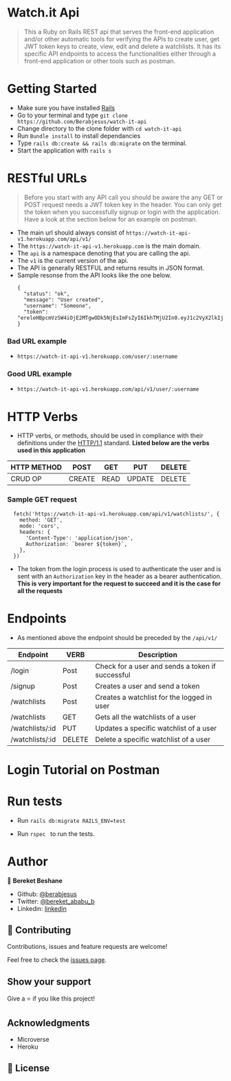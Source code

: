 # Watch.it Api

> This a Ruby on Rails REST api that serves the front-end application and/or other automatic tools for verifying the APIs to create user, get JWT token keys to create, view, edit and delete a watchlists. It has its specific API endpoints to access the functionalities either through a front-end application or other tools such as postman. 

# Getting Started
- Make sure you have installed [Rails](https://www.tutorialspoint.com/ruby-on-rails/rails-installation.htm)
- Go to your terminal and type `git clone https://github.com/Berabjesus/watch-it-api`
- Change directory to the clone folder with `cd watch-it-api`
- Run `Bundle install` to install dependancies
- Type `rails db:create && rails db:migrate` on the terminal. 
- Start the application with `rails s`

# RESTful URLs
> Before you start with any API call you should be aware the any GET or POST request needs a JWT token key in the header.
> You can only get the token when you successfully signup or login with the application. Have a look at the section below for an example on postman.

- The main url should always consist of `https://watch-it-api-v1.herokuapp.com/api/v1/` 
- The `https://watch-it-api-v1.herokuapp.com` is the main domain.
- The `api` is a namespace denoting that you are calling the api.
- The `v1` is the current version of the api.
- The API is generally RESTFUL and returns results in JSON format. 
- Sample resonse from the API looks like the one below.
  ``` 
  {
    "status": "ok",
    "message": "User created",
    "username": "Someone",
    "token": "ereleHBpcmVzSW4iOjE2MTgwODk5NjEsImFsZyI6IkhTMjU2In0.eyJ1c2VyX2lkIjoxfQ.RSRqJiESzGh_TG6Yrs5jAYq7hpWb8K1n_797nznPVpw"
  }
  ```
### Bad URL example
- `https://watch-it-api-v1.herokuapp.com/user/:username` 

### Good URL example
- `https://watch-it-api-v1.herokuapp.com/api/v1/user/:username` 

# HTTP Verbs
- HTTP verbs, or methods, should be used in compliance with their definitions under the [HTTP/1.1](http://www.w3.org/Protocols/rfc2616/rfc2616-sec9.html) standard. **Listed below are the verbs used in this application**
  
| HTTP METHOD | POST            | GET       | PUT         | DELETE |
| ----------- | --------------- | --------- | ----------- | ------ |
| CRUD OP     | CREATE          | READ      | UPDATE      | DELETE |

### Sample GET request
```
  fetch('https://watch-it-api-v1.herokuapp.com/api/v1/watchlists/', {
    method: 'GET',
    mode: 'cors',
    headers: {
      'Content-Type': 'application/json',
      Authorization: `bearer ${token}`,
    },
  })

```
- The token from the login process is used to authenticate the user and is sent with an `Authorization` key in the header as a bearer authentication. **This is very important for the request to succeed and it is the case for all the requests**

# Endpoints
- As mentioned above the endpoint should be preceded by the `/api/v1/`

|  Endpoint     |   VERB  | Description |
| -----------   | --------| ----------- | 
|   /login      | Post    |   Check for a user and sends a token if successful     |
|   /signup     | Post    |   Creates a user and send a token     |
|/watchlists    | Post    |   Creates a watchlist for the logged in user     |
|/watchlists    | GET     |   Gets all the watchlists of a user     |
|/watchlists/:id| PUT     |   Updates a specific watchlist of a user    |
|/watchlists/:id| DELETE  |   Delete a specific watchlist of a user    |

# Login Tutorial on Postman


# Run tests
- Run `rails db:migrate RAILS_ENV=test`

- Run  ```rspec ``` to run the tests.


# Author

👤 **Bereket Beshane**

- Github: [@berabjesus](https://github.com/Berabjesus)
- Twitter: [@bereket_ababu_b](https://twitter.com/bereket_ababu_b)
- Linkedin: [linkedin](https://www.linkedin.com/in/bereketbeshane)

## 🤝 Contributing

Contributions, issues and feature requests are welcome!

Feel free to check the [issues page]().

## Show your support

Give a ⭐️ if you like this project!

## Acknowledgments

- Microverse
- Heroku

## 📝 License